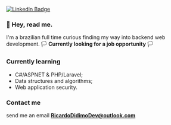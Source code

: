 
[![Linkedin Badge](https://img.shields.io/badge/-LinkedIn-purple?style=flat-square&logo=Linkedin&logoColor=white&link=https://www.linkedin.com/in/ricardo-didimo-558630209/)](https://www.linkedin.com/in/ricardo-didimo-558630209/)

### 💜 Hey, read me. 

I'm a brazilian full time curious finding my way into backend web development. 🏳️ **Currently looking for a job opportunity** 🏳️

### Currently learning

 - C#/ASPNET & PHP/Laravel;
 - Data structures and algorithms;
 - Web application security.

<!-- ### 🔰 Currently working on -->

###  Contact me 
send me an email **RicardoDidimoDev@outlook.com** 
